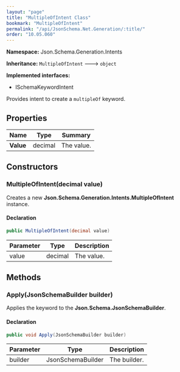 ```yaml
---
layout: "page"
title: "MultipleOfIntent Class"
bookmark: "MultipleOfIntent"
permalink: "/api/JsonSchema.Net.Generation/:title/"
order: "10.05.060"
---
```

**Namespace:** Json.Schema.Generation.Intents

**Inheritance:**
`MultipleOfIntent`
 🡒 
`object`

**Implemented interfaces:**

- ISchemaKeywordIntent

Provides intent to create a `multipleOf` keyword.

## Properties

| Name | Type | Summary |
|---|---|---|
| **Value** | decimal | The value. |

## Constructors

### MultipleOfIntent(decimal value)

Creates a new **Json.Schema.Generation.Intents.MultipleOfIntent** instance.

#### Declaration

```c#
public MultipleOfIntent(decimal value)
```

| Parameter | Type | Description |
|---|---|---|
| value | decimal | The value. |


## Methods

### Apply(JsonSchemaBuilder builder)

Applies the keyword to the **Json.Schema.JsonSchemaBuilder**.

#### Declaration

```c#
public void Apply(JsonSchemaBuilder builder)
```

| Parameter | Type | Description |
|---|---|---|
| builder | JsonSchemaBuilder | The builder. |



